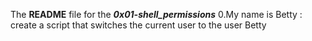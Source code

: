 The **README** file for the **_0x01-shell_permissions_**
0.My name is Betty : create a script that switches the current user to the user Betty
